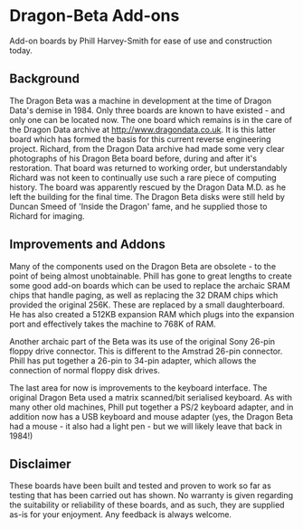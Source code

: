 # Dragon-Beta Add-ons
Add-on boards by Phill Harvey-Smith for ease of use and construction today.

## Background
The Dragon Beta was a machine in development at the time of Dragon Data's demise in 1984. Only three boards are known to have existed - and only one can be located now. The one board which remains is in the care of the Dragon Data archive at http://www.dragondata.co.uk. It is this latter board which has formed the basis for this current reverse engineering project. Richard, from the Dragon Data archive had made some very clear photographs of his Dragon Beta board before, during and after it's restoration. That board was returned to working order, but understandably Richard was not keen to continually use such a rare piece of computing history. The board was apparently rescued by the Dragon Data M.D. as he left the building for the final time. The Dragon Beta disks were still held by Duncan Smeed of 'Inside the Dragon' fame, and he supplied those to Richard for imaging.

## Improvements and Addons

Many of the components used on the Dragon Beta are obsolete - to the point of being almost unobtainable. Phill has gone to great lengths to create some good add-on boards which can be used to replace the archaic SRAM chips that handle paging, as well as replacing the 32 DRAM chips which provided the original 256K. These are replaced by a small daughterboard. He has also created a 512KB expansion RAM which plugs into the expansion port and effectively takes the machine to 768K of RAM.

Another archaic part of the Beta was its use of the original Sony 26-pin floppy drive connector. This is different to the Amstrad 26-pin connector. Phill has put together a 26-pin to 34-pin adapter, which allows the connection of normal floppy disk drives.

The last area for now is improvements to the keyboard interface. The original Dragon Beta used a matrix scanned/bit serialised keyboard. As with many other old machines, Phill put together a PS/2 keyboard adapter, and in addition now has a USB keyboard and mouse adapter (yes, the Dragon Beta had a mouse - it also had a light pen - but we will likely leave that back in 1984!)

## Disclaimer

These boards have been built and tested and proven to work so far as testing that has been carried out has shown. No warranty is given regarding the suitability or reliability of these boards, and as such, they are supplied as-is for your enjoyment. Any feedback is always welcome.
